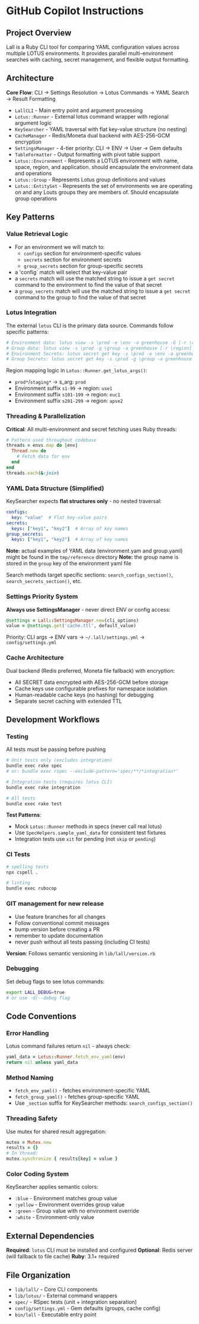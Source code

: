 # GitHub Copilot Instructions

## Project Overview

Lall is a Ruby CLI tool for comparing YAML configuration values across multiple LOTUS environments. It provides parallel multi-environment searches with caching, secret management, and flexible output formatting.

## Architecture

**Core Flow**: CLI → Settings Resolution → Lotus Commands → YAML Search → Result Formatting
- `LallCLI` - Main entry point and argument processing
- `Lotus::Runner` - External lotus command wrapper with regional argument logic
- `KeySearcher` - YAML traversal with flat key-value structure (no nesting)
- `CacheManager` - Redis/Moneta dual backend with AES-256-GCM encryption
- `SettingsManager` - 4-tier priority: CLI → ENV → User → Gem defaults
- `TableFormatter` - Output formatting with pivot table support
- `Lotus::Environment` - Represents a LOTUS environment with name, space, region, and application. should encapsulate the environment data and operations
- `Lotus::Group` - Represents Lotus group definitions and values
- `Lotus::EntitySet` - Represents the set of environments we are operating on and any Louts groups they are members of.  Should encapsulate group operations

## Key Patterns

### Value Retrieval Logic
- For an environment we will match to:
    - `configs` section for environment-specific values
    - `secrets` section for environment secrets
    - `group_secrets` section for group-specific secrets
- a 'config` match will select that key-value pair
- a `secrets` match will use the matched string to issue a `get secret` command to the environment to find the value of that secret
- a `group_secrets` match will use the matched string to issue a `get secret` command to the group to find the value of that secret


### Lotus Integration
The external `lotus` CLI is the primary data source. Commands follow specific patterns:
```ruby
# Environment data: lotus view -s \prod -e \env -a greenhouse -G [-r \region]
# Group data: lotus view -s \prod -g \group -a greenhouse [-r \region]  
# Environment Secrets: lotus secret get key -s \prod -e \env -a greenhouse [-r \region]
# Group Secrets: lotus secret get key -s \prod -g \group -a greenhouse [-r \region]
```

Region mapping logic in `Lotus::Runner.get_lotus_args()`:
- `prod*`/`staging*` → s_arg: `prod`
- Environment suffix `s1-99` → region: `use1`
- Environment suffix `s101-199` → region: `euc1`  
- Environment suffix `s201-299` → region: `apse2`

### Threading & Parallelization
**Critical**: All multi-environment and secret fetching uses Ruby threads:
```ruby
# Pattern used throughout codebase
threads = envs.map do |env|
  Thread.new do
    # Fetch data for env
  end
end
threads.each(&:join)
```

### YAML Data Structure (Simplified)
KeySearcher expects **flat structures only** - no nested traversal:
```yaml
configs:
  key: "value"  # Flat key-value pairs
secrets:
  keys: ["key1", "key2"]  # Array of key names
group_secrets:
  keys: ["key1", "key2"]  # Array of key names
```
**Note:** actual examples of YAML data (environment.yam and group.yaml) might be found in the `tmp/reference` directory
**Note:** the group name is stored in the `group` key of the environment yaml file

Search methods target specific sections: `search_configs_section()`, `search_secrets_section()`, etc.

### Settings Priority System
**Always use SettingsManager** - never direct ENV or config access:
```ruby
@settings = Lall::SettingsManager.new(cli_options)
value = @settings.get('cache.ttl', default_value)
```

Priority: CLI args → ENV vars → `~/.lall/settings.yml` → `config/settings.yml`

### Cache Architecture
Dual backend (Redis preferred, Moneta file fallback) with encryption:
- All SECRET data encrypted with AES-256-GCM before storage
- Cache keys use configurable prefixes for namespace isolation
- Human-readable cache keys (no hashing) for debugging
- Separate secret caching with extended TTL

## Development Workflows

### Testing

All tests must be passing before pushing

```bash
# Unit tests only (excludes integration)
bundle exec rake spec
# or: bundle exec rspec --exclude-pattern='spec/**/*integration*'

# Integration tests (requires lotus CLI)
bundle exec rake integration

# All tests
bundle exec rake test
```
**Test Patterns**:
- Mock `Lotus::Runner` methods in specs (never call real lotus)
- Use `SpecHelpers.sample_yaml_data` for consistent test fixtures
- Integration tests use `xit` for pending (not `skip` or `pending`)

### CI Tests
```bash
# spelling tests
npx cspell .

# linting
bundle exec rubocop
```

### GIT management for new release
- Use feature branches for all changes
- Follow conventional commit messages
- bump version before creating a PR
- remember to update documentation
- never push without all tests passing (including CI tests)

**Version**: Follows semantic versioning in `lib/lall/version.rb`

### Debugging
Set debug flags to see lotus commands:
```bash
export LALL_DEBUG=true
# or use -d/--debug flag
```

## Code Conventions

### Error Handling
Lotus command failures return `nil` - always check:
```ruby
yaml_data = Lotus::Runner.fetch_env_yaml(env)
return nil unless yaml_data
```

### Method Naming
- `fetch_env_yaml()` - fetches environment-specific YAML
- `fetch_group_yaml()` - fetches group-specific YAML  
- Use `_section` suffix for KeySearcher methods: `search_configs_section()`

### Threading Safety
Use mutex for shared result aggregation:
```ruby
mutex = Mutex.new
results = {}
# In thread:
mutex.synchronize { results[key] = value }
```

### Color Coding System
KeySearcher applies semantic colors:
- `:blue` - Environment matches group value
- `:yellow` - Environment overrides group value
- `:green` - Group value with no environment override
- `:white` - Environment-only value

## External Dependencies

**Required**: `lotus` CLI must be installed and configured
**Optional**: Redis server (will fallback to file cache)
**Ruby**: 3.1+ required

## File Organization

- `lib/lall/` - Core CLI components
- `lib/lotus/` - External command wrappers
- `spec/` - RSpec tests (unit + integration separation)
- `config/settings.yml` - Gem defaults (groups, cache config)
- `bin/lall` - Executable entry point
